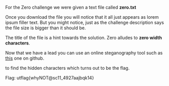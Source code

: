 For the Zero challenge we were given a text file called **zero.txt**

Once you download the file you will notice that it all just appears as lorem ipsum filler text. But you might notice, just as the challenge description says the file size is bigger than it should be.

The title of the file is a hint towards the solution. Zero alludes to **zero width characters**.

Now that we have a lead you can use an online steganography tool such as [this](https://330k.github.io/misc_tools/unicode_steganography.html) one on github.

to find the hidden characters which turns out to be the flag.

Flag: utflag{whyNOT@sc11_4927aajbqk14}
